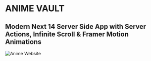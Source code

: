 # ANIME VAULT

## Modern Next 14 Server Side App with Server Actions, Infinite Scroll & Framer Motion Animations

![Anime Website](https://images8.alphacoders.com/112/thumb-440-1126614.webp)
